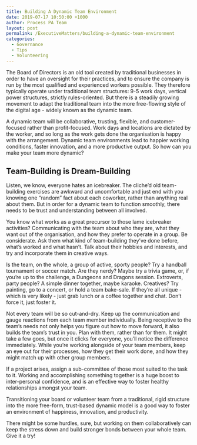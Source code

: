 ```yaml
---
title: Building A Dynamic Team Environment
date: 2019-07-17 10:50:00 +1000
author: Process PA Team
layout: post
permalink: /ExecutiveMatters/building-a-dynamic-team-environment
categories:
  - Governance
  - Tips
  - Volunteering
---
```


The Board of Directors is an old tool created by traditional businesses in order to have an oversight for their practices, and to ensure the company is run by the most qualified and experienced workers possible. They therefore typically operate under traditional team structures: 9-5 work days, vertical power structures, strictly rules-oriented. But there is a steadily growing movement to adapt the traditional team into the more free-flowing style of the digital age - widely known as the dynamic team.

A dynamic team will be collaborative, trusting, flexible, and customer-focused rather than profit-focused. Work days and locations are dictated by the worker, and so long as the work gets done the organisation is happy with the arrangement. Dynamic team environments lead to happier working conditions, faster innovation, and a more productive output. So how can you make your team more dynamic?

## **Team-Building is Dream-Building**

Listen, we know, everyone hates an icebreaker. The cliche’d old team-building exercises are awkward and uncomfortable and just end with you knowing one “random” fact about each coworker, rather than anything real about them. But in order for a dynamic team to function smoothly, there needs to be trust and understanding between all involved.

You know what works as a great precursor to those lame icebreaker activities? Communicating with the team about who they are, what they want out of the organisation, and how they prefer to operate in a group. Be considerate. Ask them what kind of team-building they’ve done before, what’s worked and what hasn’t. Talk about their hobbies and interests, and try and incorporate them in creative ways.&nbsp;

Is the team, on the whole, a group of active, sporty people? Try a handball tournament or soccer match. Are they nerdy? Maybe try a trivia game, or, if you’re up to the challenge, a Dungeons and Dragons session. Extroverts, party people? A simple dinner together, maybe karaoke. Creatives? Try painting, go to a concert, or hold a team bake-sale. If they’re all unique - which is very likely - just grab lunch or a coffee together and chat. Don’t force it, just foster it.

Not every team will be so cut-and-dry. Keep up the communication and gauge reactions from each team member individually. Being receptive to the team’s needs not only helps you figure out how to move forward, it also builds the team’s trust in you. Plan with them, rather than for them. It might take a few goes, but once it clicks for everyone, you’ll notice the difference immediately. While you’re working alongside of your team members, keep an eye out for their processes, how they get their work done, and how they might match up with other group members.

If a project arises, assign a sub-committee of those most suited to the task to it. Working and accomplishing something together is a huge boost to inter-personal confidence, and is an effective way to foster healthy relationships amongst your team.

Transitioning your board or volunteer team from a traditional, rigid structure into the more free-form, trust-based dynamic model is a good way to foster an environment of happiness, innovation, and productivity.

There might be some hurdles, sure, but working on them collaboratively can keep the stress down and build stronger bonds between your whole team. Give it a try\!